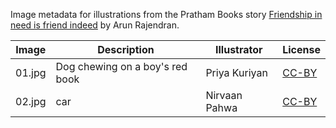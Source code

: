 Image metadata for illustrations from the Pratham Books story [Friendship in need is friend indeed](https://storyweaver.org.in/stories/2456-friendship-in-need-is-friend-indeed) by Arun Rajendran.

Image | Description | Illustrator | License
----- | ----------- | ----------- | -------
01.jpg | Dog chewing on a boy's red book | Priya Kuriyan | [CC-BY](https://creativecommons.org/licenses/by/4.0/)
02.jpg | car | Nirvaan Pahwa | [CC-BY](https://creativecommons.org/licenses/by/4.0/)